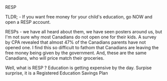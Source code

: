 RESP

TLDR; - If you want free money for your child's education, go NOW and open a RESP account.

RESPs - we have all heard about them, we have seen posters around us, but I'm not sure why most Canadians do not open one for their kids. A survey by CPA revealed that almost 47% of the Canadians parents have not opened one. I find this so difficult to fathom that Canadians are leaving the free money being given by the government. And, these are the same Canadians, who will price match their groceries.

Well, what is RESP ?
Education is getting expensive by the day. Surpise surprise, it is a Registered Education Savings Plan
